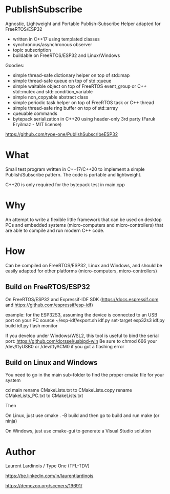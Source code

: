# PublishSubscribe

Agnostic, Lightweight and Portable Publish-Subscribe Helper adapted for FreeRTOS/ESP32
- written in C++17 using templated classes
- synchronous/asynchronous observer
- topic subscription
- buildable on FreeRTOS/ESP32 and Linux/Windows

Goodies:
- simple thread-safe dictionary helper on top of std::map
- simple thread-safe queue on top of std::queue
- simple waitable object on top of FreeRTOS event_group or C++ std::mutex and std::condition_variable
- simple non_copyable abstract class
- simple periodic task helper on top of FreeRTOS task or C++ thread
- simple thread-safe ring buffer on top of std::array
- queuable commands
- bytepack serialization in C++20 using header-only 3rd party (Faruk Eryilmaz - MIT license)

https://github.com/type-one/PublishSubscribeESP32


# What

Small test program written in C++17/C++20 to implement a simple Publish/Subscribe pattern. 
The code is portable and lightweight.

C++20 is only required for the bytepack test in main.cpp

# Why

An attempt to write a flexible little framework that can be used on desktop PCs and embedded systems
(micro-computers and micro-controllers) that are able to compile and run modern C++ code.

# How

Can be compiled on FreeRTOS/ESP32, Linux and Windows, and should be easily
adapted for other platforms (micro-computers, micro-controllers)

## Build on FreeRTOS/ESP32

On FreeRTOS/ESP32 and Expressif-IDF SDK (https://docs.espressif.com and https://github.com/espressif/esp-idf)

example: for the ESP32S3, assuming the device is connected to an USB port on your PC
source ~/esp-idf/export.sh
idf.py set-target esp32s3
idf.py build
idf.py flash monitor

If you develop under Windows/WSL2, this tool is useful to bind the serial port:
https://github.com/dorssel/usbipd-win
Be sure to chmod 666 your /dev/ttyUSB0 or /dev/ttyACM0 if you got a flashing error 

## Build on Linux and Windows

You need to go in the main sub-folder to find the proper cmake file for your system

cd main
rename CMakeLists.txt to CMakeLists.copy 
rename CMakeLists_PC.txt to CMakeLists.txt

Then 

On Linux, just use cmake . -B build  and then go to build and run make (or ninja)

On Windows, just use cmake-gui to generate a Visual Studio solution

# Author

Laurent Lardinois / Type One (TFL-TDV)

https://be.linkedin.com/in/laurentlardinois

https://demozoo.org/sceners/19691/
